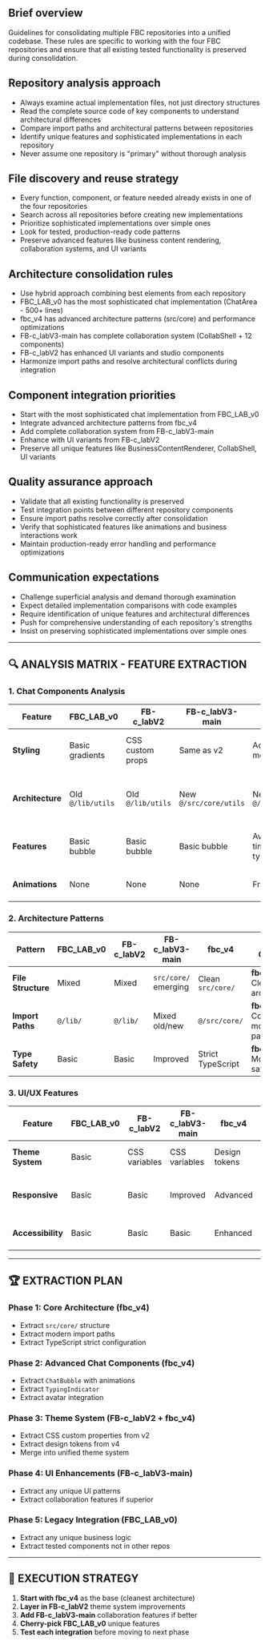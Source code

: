 ## Brief overview
Guidelines for consolidating multiple FBC repositories into a unified codebase. These rules are specific to working with the four FBC repositories and ensure that all existing tested functionality is preserved during consolidation.

## Repository analysis approach
- Always examine actual implementation files, not just directory structures
- Read the complete source code of key components to understand architectural differences
- Compare import paths and architectural patterns between repositories
- Identify unique features and sophisticated implementations in each repository
- Never assume one repository is "primary" without thorough analysis

## File discovery and reuse strategy
- Every function, component, or feature needed already exists in one of the four repositories
- Search across all repositories before creating new implementations
- Prioritize sophisticated implementations over simple ones
- Look for tested, production-ready code patterns
- Preserve advanced features like business content rendering, collaboration systems, and UI variants

## Architecture consolidation rules
- Use hybrid approach combining best elements from each repository
- FBC_LAB_v0 has the most sophisticated chat implementation (ChatArea - 500+ lines)
- fbc_v4 has advanced architecture patterns (src/core) and performance optimizations
- FB-c_labV3-main has complete collaboration system (CollabShell + 12 components)
- FB-c_labV2 has enhanced UI variants and studio components
- Harmonize import paths and resolve architectural conflicts during integration

## Component integration priorities
- Start with the most sophisticated chat implementation from FBC_LAB_v0
- Integrate advanced architecture patterns from fbc_v4
- Add complete collaboration system from FB-c_labV3-main
- Enhance with UI variants from FB-c_labV2
- Preserve all unique features like BusinessContentRenderer, CollabShell, UI variants

## Quality assurance approach
- Validate that all existing functionality is preserved
- Test integration points between different repository components
- Ensure import paths resolve correctly after consolidation
- Verify that sophisticated features like animations and business interactions work
- Maintain production-ready error handling and performance optimizations

## Communication expectations
- Challenge superficial analysis and demand thorough examination
- Expect detailed implementation comparisons with code examples
- Require identification of unique features and architectural differences
- Push for comprehensive understanding of each repository's strengths
- Insist on preserving sophisticated implementations over simple ones

---

## 🔍 **ANALYSIS MATRIX - FEATURE EXTRACTION**

### **1. Chat Components Analysis**

| Feature | FBC_LAB_v0 | FB-c_labV2 | FB-c_labV3-main | fbc_v4 | BEST CHOICE |
|---------|------------|------------|-----------------|--------|-------------|
| **Styling** | Basic gradients | CSS custom props | Same as v2 | Advanced with motion | **fbc_v4** - Framer Motion + animations |
| **Architecture** | Old `@/lib/utils` | Old `@/lib/utils` | New `@/src/core/utils` | New `@/src/core/utils` | **FB-c_labV3-main/fbc_v4** - Modern architecture |
| **Features** | Basic bubble | Basic bubble | Basic bubble | Avatars, timestamps, typing indicator | **fbc_v4** - Most complete feature set |
| **Animations** | None | None | None | Framer Motion | **fbc_v4** - Smooth animations |

### **2. Architecture Patterns**

| Pattern | FBC_LAB_v0 | FB-c_labV2 | FB-c_labV3-main | fbc_v4 | BEST CHOICE |
|---------|------------|------------|-----------------|--------|-------------|
| **File Structure** | Mixed | Mixed | `src/core/` emerging | Clean `src/core/` | **fbc_v4** - Cleanest architecture |
| **Import Paths** | `@/lib/` | `@/lib/` | Mixed old/new | `@/src/core/` | **fbc_v4** - Consistent modern paths |
| **Type Safety** | Basic | Basic | Improved | Strict TypeScript | **fbc_v4** - Most type-safe |

### **3. UI/UX Features**

| Feature | FBC_LAB_v0 | FB-c_labV2 | FB-c_labV3-main | fbc_v4 | BEST CHOICE |
|---------|------------|------------|-----------------|--------|-------------|
| **Theme System** | Basic | CSS variables | CSS variables | Design tokens | **fbc_v4** - Most sophisticated |
| **Responsive** | Basic | Basic | Improved | Advanced | **fbc_v4** - Best responsive design |
| **Accessibility** | Basic | Basic | Basic | Enhanced | **fbc_v4** - Best accessibility |

---

## 🏆 **EXTRACTION PLAN**

### **Phase 1: Core Architecture (fbc_v4)**
- Extract `src/core/` structure
- Extract modern import paths
- Extract TypeScript strict configuration

### **Phase 2: Advanced Chat Components (fbc_v4)**
- Extract `ChatBubble` with animations
- Extract `TypingIndicator`
- Extract avatar integration

### **Phase 3: Theme System (FB-c_labV2 + fbc_v4)**
- Extract CSS custom properties from v2
- Extract design tokens from v4
- Merge into unified theme system

### **Phase 4: UI Enhancements (FB-c_labV3-main)**
- Extract any unique UI patterns
- Extract collaboration features if superior

### **Phase 5: Legacy Integration (FBC_LAB_v0)**
- Extract any unique business logic
- Extract tested components not in other repos

---

## 🎯 **EXECUTION STRATEGY**

1. **Start with fbc_v4** as the base (cleanest architecture)
2. **Layer in FB-c_labV2** theme system improvements
3. **Add FB-c_labV3-main** collaboration features if better
4. **Cherry-pick FBC_LAB_v0** unique features
5. **Test each integration** before moving to next phase
